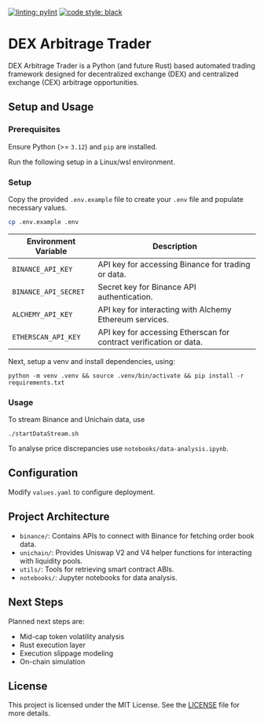 [![linting: pylint](https://img.shields.io/badge/linting-pylint-yellowgreen)](https://github.com/pylint-dev/pylint)
[![code style: black](https://img.shields.io/badge/code%20style-black-000000.svg)](https://github.com/psf/black)

# DEX Arbitrage Trader

DEX Arbitrage Trader is a Python (and future Rust) based automated trading framework designed for decentralized exchange (DEX) and centralized exchange (CEX) arbitrage opportunities.

## Setup and Usage

### Prerequisites

Ensure Python (>= `3.12`) and `pip` are installed.

Run the following setup in a Linux/wsl environment.

### Setup

Copy the provided `.env.example` file to create your `.env` file and populate necessary values.
```bash
cp .env.example .env
```

| Environment Variable   | Description                                               |
|------------------------|-----------------------------------------------------------|
| `BINANCE_API_KEY`      | API key for accessing Binance for trading or data.        |
| `BINANCE_API_SECRET`   | Secret key for Binance API authentication.                |
| `ALCHEMY_API_KEY`      | API key for interacting with Alchemy Ethereum services.   |
| `ETHERSCAN_API_KEY`    | API key for accessing Etherscan for contract verification or data. |

Next, setup a venv and install dependencies, using:
```
python -m venv .venv && source .venv/bin/activate && pip install -r requirements.txt
```

### Usage

To stream Binance and Unichain data, use

```
./startDataStream.sh
```

To analyse price discrepancies use `notebooks/data-analysis.ipynb`.

## Configuration

Modify `values.yaml` to configure deployment.

## Project Architecture

- `binance/`: Contains APIs to connect with Binance for fetching order book data.
- `unichain/`: Provides Uniswap V2 and V4 helper functions for interacting with liquidity pools.
- `utils/`: Tools for retrieving smart contract ABIs.
- `notebooks/`: Jupyter notebooks for data analysis.

## Next Steps

Planned next steps are:

- Mid-cap token volatility analysis
- Rust execution layer
- Execution slippage modeling
- On-chain simulation


## License

This project is licensed under the MIT License.
See the [LICENSE](LICENSE) file for more details.
